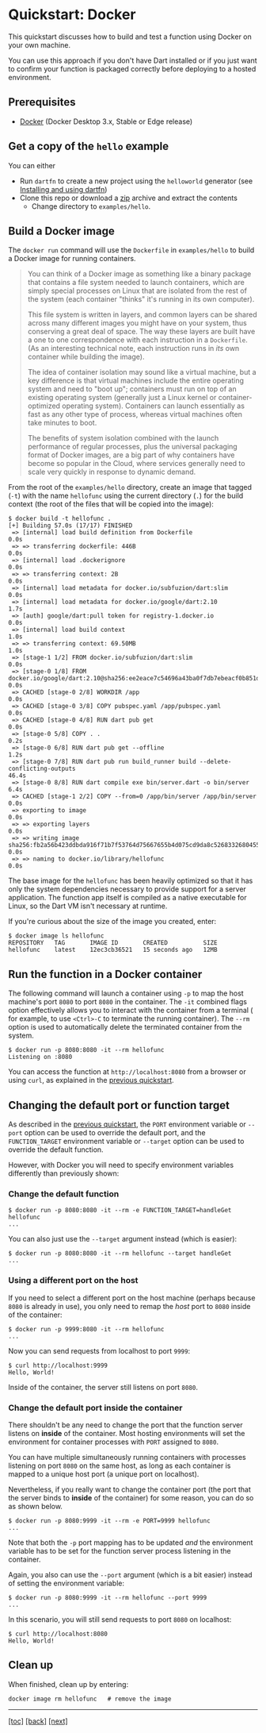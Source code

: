 # Quickstart: Docker

This quickstart discusses how to build and test a function using Docker on your
own machine.

You can use this approach if you don't have Dart installed or if you just want
to confirm your function is packaged correctly before deploying to a hosted
environment.

## Prerequisites

- [Docker] (Docker Desktop 3.x, Stable or Edge release)

## Get a copy of the `hello` example

You can either

- Run `dartfn` to create a new project using the `helloworld` generator (see
  [Installing and using dartfn])
- Clone this repo or download a [zip] archive and extract the contents
  - Change directory to `examples/hello`.

## Build a Docker image

The `docker run` command will use the `Dockerfile` in `examples/hello` to build
a Docker image for running containers.

> You can think of a Docker image as something like a binary package that
> contains a file system needed to launch containers, which are simply special
> processes on Linux that are isolated from the rest of the system (each
> container "thinks" it's running in its own computer).
>
> This file system is written in layers, and common layers can be shared across
> many different images you might have on your system, thus conserving a great
> deal of space. The way these layers are built have a one to one correspondence
> with each instruction in a `Dockerfile`. (As an interesting technical note,
> each instruction runs in _its_ own container while building the
> image).
>
> The idea of container isolation may sound like a virtual machine, but a key
> difference is that virtual machines include the entire operating system
> and need to "boot up"; containers must run on top of an existing operating
> system (generally just a Linux kernel or container-optimized operating
> system). Containers can launch essentially as fast as any other type of
> process, whereas virtual machines often take minutes to boot.
>
> The benefits of system isolation combined with the launch performance of
> regular processes, plus the universal packaging format of Docker images, are a
> big part of why containers have become so popular in the Cloud, where services
> generally need to scale very quickly in response to dynamic demand.

From the root of the `examples/hello` directory, create an image that tagged
(`-t`) with the name `hellofunc` using the current directory (`.`) for the build
context (the root of the files that will be copied into the image):

```shell
$ docker build -t hellofunc .
[+] Building 57.0s (17/17) FINISHED
 => [internal] load build definition from Dockerfile                                                                                 0.0s
 => => transferring dockerfile: 446B                                                                                                 0.0s
 => [internal] load .dockerignore                                                                                                    0.0s
 => => transferring context: 2B                                                                                                      0.0s
 => [internal] load metadata for docker.io/subfuzion/dart:slim                                                                       0.0s
 => [internal] load metadata for docker.io/google/dart:2.10                                                                          1.7s
 => [auth] google/dart:pull token for registry-1.docker.io                                                                           0.0s
 => [internal] load build context                                                                                                    1.0s
 => => transferring context: 69.50MB                                                                                                 1.0s
 => [stage-1 1/2] FROM docker.io/subfuzion/dart:slim                                                                                 0.0s
 => [stage-0 1/8] FROM docker.io/google/dart:2.10@sha256:ee2eace7c54696a43ba0f7db7ebeacf0b851d199cecd3bf4d7e3863a01dcbbf0            0.0s
 => CACHED [stage-0 2/8] WORKDIR /app                                                                                                0.0s
 => CACHED [stage-0 3/8] COPY pubspec.yaml /app/pubspec.yaml                                                                         0.0s
 => CACHED [stage-0 4/8] RUN dart pub get                                                                                            0.0s
 => [stage-0 5/8] COPY . .                                                                                                           0.2s
 => [stage-0 6/8] RUN dart pub get --offline                                                                                         1.2s
 => [stage-0 7/8] RUN dart pub run build_runner build --delete-conflicting-outputs                                                  46.4s
 => [stage-0 8/8] RUN dart compile exe bin/server.dart -o bin/server                                                                 6.4s
 => CACHED [stage-1 2/2] COPY --from=0 /app/bin/server /app/bin/server                                                               0.0s
 => exporting to image                                                                                                               0.0s
 => => exporting layers                                                                                                              0.0s
 => => writing image sha256:fb2a56b423ddbda916f71b7f53764d75667655b4d075cd9da8c5268332680455                                         0.0s
 => => naming to docker.io/library/hellofunc                                                                                         0.0s
```

The base image for the `hellofunc` has been heavily optimized so that it has
only the system dependencies necessary to provide support for a server
application.
The function app itself is compiled as a native executable for Linux, so the
Dart VM isn't necessary at runtime.

If you're curious about the size of the image you created, enter:

```shell
$ docker image ls hellofunc
REPOSITORY   TAG       IMAGE ID       CREATED          SIZE
hellofunc    latest    12ec3cb36521   15 seconds ago   12MB
```

## Run the function in a Docker container

The following command will launch a container using `-p` to map the host
machine's port `8080` to port `8080` in the container. The `-it` combined flags
option effectively allows you to interact with the container from a terminal (
for example, to use `<Ctrl>-C` to terminate the running container). The `--rm`
option is used to automatically delete the terminated container from the system.

```shell
$ docker run -p 8080:8080 -it --rm hellofunc
Listening on :8080
```

You can access the function at `http://localhost:8080` from a browser or using
`curl`, as explained in the [previous quickstart](01-quickstart-dart.md).

## Changing the default port or function target

As described in the [previous quickstart](01-quickstart-dart.md), the
`PORT` environment variable or `--port` option can be used to override the
default port, and the `FUNCTION_TARGET` environment variable or `--target`
option can be used to override the default function.

However, with Docker you will need to specify environment variables differently
than previously shown:

### Change the default function

```shell
$ docker run -p 8080:8080 -it --rm -e FUNCTION_TARGET=handleGet hellofunc
...
```

You can also just use the `--target` argument instead (which is easier):

```shell
$ docker run -p 8080:8080 -it --rm hellofunc --target handleGet
...
```

### Using a different port on the host

If you need to select a different port on the host machine (perhaps
because `8080` is already in use), you only need to remap the
_host_ port to `8080` inside of the container:

```shell
$ docker run -p 9999:8080 -it --rm hellofunc
...
```

Now you can send requests from localhost to port `9999`:

```shell
$ curl http://localhost:9999
Hello, World!
```

Inside of the container, the server still listens on port `8080`.

### Change the default port inside the container

There shouldn't be any need to change the port that the function server listens
on **inside** of the container. Most hosting environments will set the
environment for container processes with `PORT` assigned to `8080`.

You can have multiple simultaneously running containers with processes listening
on port `8080` on the same host, as long as each container is mapped to a unique
host port (a unique port on localhost).

Nevertheless, if you really want to change the container port (the port that the
server binds to **inside** of the container) for some reason, you can do so as
shown below.

```shell
$ docker run -p 8080:9999 -it --rm -e PORT=9999 hellofunc
...
```

Note that both the `-p` port mapping has to be updated _and_ the environment
variable has to be set for the function server process listening in the
container.

Again, you also can use the `--port` argument (which is a bit easier)
instead of setting the environment variable:

```shell
$ docker run -p 8080:9999 -it --rm hellofunc --port 9999
...
```

In this scenario, you will still send requests to port `8080` on localhost:

```shell
$ curl http://localhost:8080
Hello, World!
```

## Clean up

When finished, clean up by entering:

```shell
docker image rm hellofunc   # remove the image
```

---

[[toc]](../README.md)
[[back]](01-quickstart-dart.md)
[[next]](03-quickstart-cloudrun.md)

<!-- reference links -->

[docker]: https://docs.docker.com/get-docker/
[installing and using dartfn]: 00-install-dartfn.md
[zip]: https://github.com/GoogleCloudPlatform/functions-framework-dart/archive/main.zip
